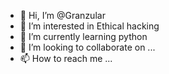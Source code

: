 - 👋 Hi, I’m @Granzular
- 👀 I’m interested in Ethical hacking
- 🌱 I’m currently learning python
- 💞️ I’m looking to collaborate on ...
- 📫 How to reach me ...

<!---
Granzular/Granzular is a ✨ special ✨ repository because its `README.md` (this file) appears on your GitHub profile.
You can click the Preview link to take a look at your changes.
--->
